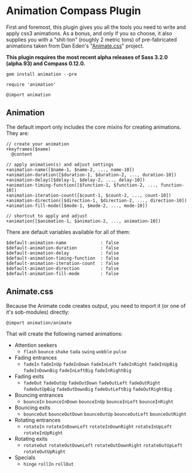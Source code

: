 Animation Compass Plugin
========================

First and foremost, this plugin gives you all the tools you need to write and apply css3 animations. As a bonus, and only if you so choose, it also supplies you with a "shit-ton" (roughly 2 metric tons) of pre-fabricated animations taken from Dan Eden's "[Animate.css](http://daneden.me/animate/)" project.

**This plugin requires the most recent alpha releases of Sass 3.2.0 (alpha.93) and Compass 0.12.0.**

    gem install animation --pre

    require 'animation'

    @import animation

## Animation

The default import only includes the core mixins for creating animations. They are:

    // create your animation
    +keyframes($name)
      @content

    // apply animation(s) and adjust settings
    +animation-name([$name-1, $name-2, ..., name-10])
    +animation-duration([$duration-1, $duration-2, ..., duration-10])
    +animation-delay([$delay-1, $delay-2, ..., delay-10])
    +animation-timing-function([$function-1, $function-2, ..., function-10])
    +animation-iteration-count([$count-1, $count-2, ..., count-10])
    +animation-direction([$direction-1, $direction-2, ..., direction-10])
    +animation-fill-mode([$mode-1, $mode-2, ..., mode-10])

    // shortcut to apply and adjust
    +animation([$animation-1, $animation-2, ..., animation-10])

There are default variables available for all of them:

    $default-animation-name             : false
    $default-animation-duration         : false
    $default-animation-delay            : false
    $default-animation-timing-function  : false
    $default-animation-iteration-count  : false
    $default-animation-direction        : false
    $default-animation-fill-mode        : false

## Animate.css

Because the Animate code creates output, you need to import it (or one of it's sob-modules) directly:

    @import animation/animate

That will create the following named animations:

* Attention seekers
  - `flash` `bounce` `shake` `tada` `swing` `wobble` `pulse`
* Fading entrances
  - `fadeIn` `fadeInUp` `fadeInDown` `fadeInLeft` `fadeInRight` `fadeInUpBig` `fadeInDownBig` `fadeInLeftBig` `fadeInRightBig`
* Fading exits
  - `fadeOut` `fadeOutUp` `fadeOutDown` `fadeOutLeft` `fadeOutRight` `fadeOutUpBig` `fadeOutDownBig` `fadeOutLeftBig` `fadeOutRightBig`
* Bouncing entrances
  - `bounceIn` `bounceInDown` `bounceInUp` `bounceInLeft` `bounceInRight`
* Bouncing exits
  - `bounceOut` `bounceOutDown` `bounceOutUp` `bounceOutLeft` `bounceOutRight`
* Rotating entrances
  - `rotateIn` `rotateInDownLeft` `rotateInDownRight` `rotateInUpLeft` `rotateInUpRight`
* Rotating exits
  - `rotateOut` `rotateOutDownLeft` `rotateOutDownRight` `rotateOutUpLeft` `rotateOutUpRight`
* Specials
  - `hinge` `rollIn` `rollOut`
